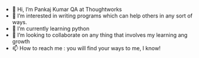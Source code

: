 - 👋 Hi, I’m Pankaj Kumar QA at Thoughtworks
- 👀 I’m interested in writing programs which can help others in any sort of ways.
- 🌱 I’m currently learning python
- 💞️ I’m looking to collaborate on any thing that involves my learning ang growth
- 📫 How to reach me : you will find your ways to me, I know!

<!---
Pk8753/Pk8753 is a ✨ special ✨ repository because its `README.md` (this file) appears on your GitHub profile.
You can click the Preview link to take a look at your changes.
--->
